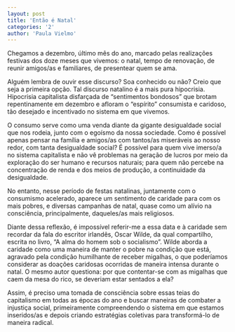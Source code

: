 ```yaml
---
layout: post
title: 'Então é Natal'
categories: '2'
author: 'Paula Vielmo'
---
```


Chegamos a dezembro, último mês do ano, marcado pelas realizações festivas dos
doze meses que vivemos: o natal, tempo de renovação, de reunir amigos/as e
familiares, de presentear quem se ama.

Alguém lembra de ouvir esse discurso? Soa conhecido ou não? Creio que seja a primeira
opção. Tal discurso natalino é a mais pura hipocrisia. Hipocrisia capitalista
disfarçada de “sentimentos bondosos” que brotam repentinamente em dezembro e afloram
o “espírito” consumista e caridoso, tão desejado e incentivado no sistema em que vivemos.

O consumo serve como uma venda diante da gigante desigualdade social que nos rodeia,
junto com o egoísmo da nossa sociedade. Como é possível apenas pensar na família e
amigos/as com tantos/as miseráveis ao nosso redor, com tanta desigualdade social? É
possível para quem vive imerso/a no sistema capitalista e não vê problemas na geração de
lucros por meio da exploração do ser humano e recursos naturais; para quem não percebe
na concentração de renda e dos meios de produção, a continuidade da desigualdade.

No entanto, nesse período de festas natalinas, juntamente com o consumismo acelerado,
aparece um sentimento de caridade para com os mais pobres, e diversas campanhas de
natal, quase como um alívio na consciência, principalmente, daqueles/as mais
religiosos.

Diante dessa reflexão, é impossível referir-me a essa data e à caridade sem recordar
da fala do escritor irlandês, Oscar Wilde, da qual compartilho, escrita no livro,
“A alma do homem sob o socialismo”.  Wilde aborda a caridade como uma maneira de
manter o pobre na condição que está, agravado pela condição humilhante de receber
migalhas, o que poderíamos considerar as doações caridosas ocorridas de maneira intensa
durante o natal. O mesmo autor questiona: por que contentar-se com as migalhas que
caem da mesa do rico, se deveriam estar sentados a ela?

Assim, é preciso uma tomada de consciência sobre essas teias do capitalismo em todas
as épocas do ano e buscar maneiras de combater a injustiça social, primeiramente
compreendendo o sistema em que estamos inseridos/as e depois criando estratégias
coletivas para transformá-lo de maneira radical.
